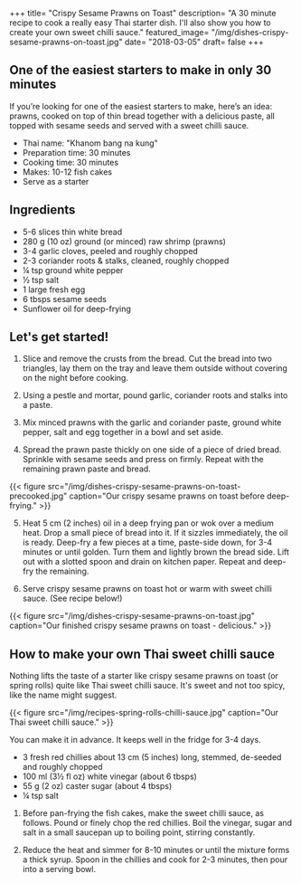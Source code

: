 +++
title= "Crispy Sesame Prawns on Toast"
description= "A 30 minute recipe to cook a really easy Thai starter dish. I'll also show you how to create your own sweet chilli sauce."
featured_image= "/img/dishes-crispy-sesame-prawns-on-toast.jpg"
date= "2018-03-05"
draft= false
+++

## One of the easiest starters to make in only 30 minutes

If you’re looking for one of the easiest starters to make, here’s an idea: prawns, cooked on top of thin bread together with a delicious paste, all topped with sesame seeds and served with a sweet chilli sauce.

- Thai name: "Khanom bang na kung"
- Preparation time: 30 minutes
- Cooking time: 30 minutes
- Makes: 10-12 fish cakes
- Serve as a starter

## Ingredients

- 5-6 slices thin white bread
- 280 g (10 oz) ground (or minced) raw shrimp (prawns)
- 3-4 garlic cloves, peeled and roughly chopped
- 2-3 coriander roots & stalks, cleaned, roughly chopped
- ¼ tsp ground white pepper
- ½ tsp salt
- 1 large fresh egg
- 6 tbsps sesame seeds
- Sunflower oil for deep-frying

## Let's get started!

1) Slice and remove the crusts from the bread. Cut the bread into two triangles, lay them on the tray and leave them outside without covering on the night before cooking.

2) Using a pestle and mortar, pound garlic, coriander roots and stalks into a paste.

3) Mix minced prawns with the garlic and coriander paste, ground white pepper, salt and egg together in a bowl and set aside.

4) Spread the prawn paste thickly on one side of a piece of dried bread. Sprinkle with sesame seeds and press on firmly. Repeat with the remaining prawn paste and bread.

{{< figure src="/img/dishes-crispy-sesame-prawns-on-toast-precooked.jpg" caption="Our crispy sesame prawns on toast before deep-frying." >}}

5) Heat 5 cm (2 inches) oil in a deep frying pan or wok over a medium heat. Drop a small piece of bread into it. If it sizzles immediately, the oil is ready. Deep-fry a few pieces at a time, paste-side down, for 3-4 minutes or until golden. Turn them and lightly brown the bread side. Lift out with a slotted spoon and drain on kitchen paper. Repeat and deep-fry the remaining.

6) Serve crispy sesame prawns on toast hot or warm with sweet chilli sauce. (See recipe below!)

{{< figure src="/img/dishes-crispy-sesame-prawns-on-toast.jpg" caption="Our finished crispy sesame prawns on toast - delicious." >}}

## How to make your own Thai sweet chilli sauce

Nothing lifts the taste of a starter like crispy sesame prawns on toast (or spring rolls) quite like Thai sweet chilli sauce. It's sweet and not too spicy, like the name might suggest.

{{< figure src="/img/recipes-spring-rolls-chilli-sauce.jpg" caption="Our Thai sweet chilli sauce." >}}

You can make it in advance. It keeps well in the fridge for 3-4 days.

- 3 fresh red chillies about 13 cm (5 inches) long, stemmed, de-seeded and roughly chopped
- 100 ml (3½ fl oz) white vinegar (about 6 tbsps)
- 55 g (2 oz) caster sugar (about 4 tbsps)
- ¼ tsp salt

1) Before pan-frying the fish cakes, make the sweet chilli sauce, as follows. Pound or finely chop the red chillies. Boil the vinegar, sugar and salt in a small saucepan up to boiling point, stirring constantly.

2) Reduce the heat and simmer for 8-10 minutes or until the mixture forms a thick syrup. Spoon in the chillies and cook for 2-3 minutes, then pour into a serving bowl.